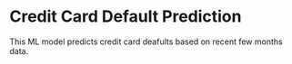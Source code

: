 # Credit Card Default Prediction
This ML model predicts credit card deafults based on recent few months data.

